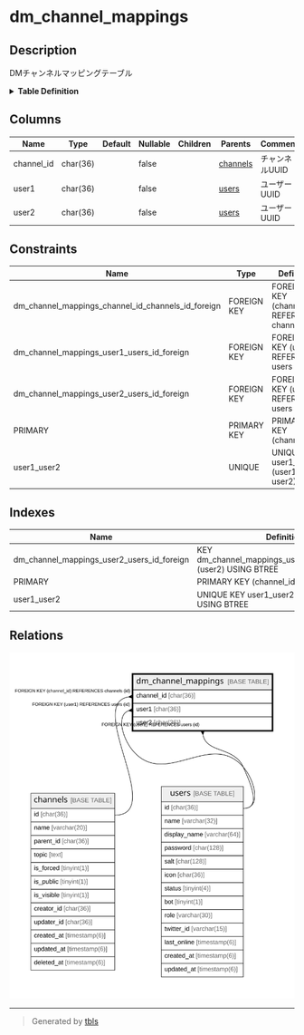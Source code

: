 # dm_channel_mappings

## Description

DMチャンネルマッピングテーブル

<details>
<summary><strong>Table Definition</strong></summary>

```sql
CREATE TABLE `dm_channel_mappings` (
  `channel_id` char(36) NOT NULL,
  `user1` char(36) NOT NULL,
  `user2` char(36) NOT NULL,
  PRIMARY KEY (`channel_id`),
  UNIQUE KEY `user1_user2` (`user1`,`user2`),
  KEY `dm_channel_mappings_user2_users_id_foreign` (`user2`),
  CONSTRAINT `dm_channel_mappings_channel_id_channels_id_foreign` FOREIGN KEY (`channel_id`) REFERENCES `channels` (`id`) ON DELETE CASCADE ON UPDATE CASCADE,
  CONSTRAINT `dm_channel_mappings_user1_users_id_foreign` FOREIGN KEY (`user1`) REFERENCES `users` (`id`) ON DELETE CASCADE ON UPDATE CASCADE,
  CONSTRAINT `dm_channel_mappings_user2_users_id_foreign` FOREIGN KEY (`user2`) REFERENCES `users` (`id`) ON DELETE CASCADE ON UPDATE CASCADE
) ENGINE=InnoDB DEFAULT CHARSET=utf8mb4
```

</details>

## Columns

| Name | Type | Default | Nullable | Children | Parents | Comment |
| ---- | ---- | ------- | -------- | -------- | ------- | ------- |
| channel_id | char(36) |  | false |  | [channels](channels.md) | チャンネルUUID |
| user1 | char(36) |  | false |  | [users](users.md) | ユーザーUUID |
| user2 | char(36) |  | false |  | [users](users.md) | ユーザーUUID |

## Constraints

| Name | Type | Definition |
| ---- | ---- | ---------- |
| dm_channel_mappings_channel_id_channels_id_foreign | FOREIGN KEY | FOREIGN KEY (channel_id) REFERENCES channels (id) |
| dm_channel_mappings_user1_users_id_foreign | FOREIGN KEY | FOREIGN KEY (user1) REFERENCES users (id) |
| dm_channel_mappings_user2_users_id_foreign | FOREIGN KEY | FOREIGN KEY (user2) REFERENCES users (id) |
| PRIMARY | PRIMARY KEY | PRIMARY KEY (channel_id) |
| user1_user2 | UNIQUE | UNIQUE KEY user1_user2 (user1, user2) |

## Indexes

| Name | Definition |
| ---- | ---------- |
| dm_channel_mappings_user2_users_id_foreign | KEY dm_channel_mappings_user2_users_id_foreign (user2) USING BTREE |
| PRIMARY | PRIMARY KEY (channel_id) USING BTREE |
| user1_user2 | UNIQUE KEY user1_user2 (user1, user2) USING BTREE |

## Relations

![er](dm_channel_mappings.svg)

---

> Generated by [tbls](https://github.com/k1LoW/tbls)
